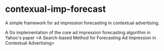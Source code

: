 # contexual-imp-forecast
A simple framework for ad impression forecasting in contextual advertising. 

A Go implementation of the core ad impression forecasting algorithm in Yahoo's paper &lt;A Search-based Method for Forecasting Ad Impression in Contextual Advertising>
